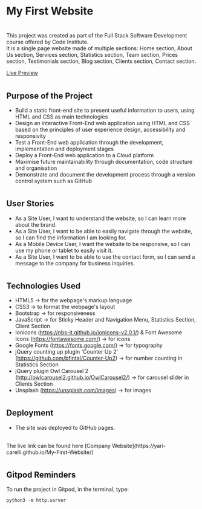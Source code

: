# **My First Website**


#

This project was created as part of the Full Stack Software Development course offered by Code Institute. <br>
It is a single page website made of multiple sections: Home section, About Us section, Services section, Statistics section, Team section, Prices section, Testimonials section, Blog section, Clients section, Contact section.

[Live Preview](https://yari-carelli.github.io/My-First-Website/)

#

## Purpose of the Project

- Build a static front-end site to present useful information to users, using HTML and CSS as main technologies
- Design an interactive Front-End web application using HTML and CSS based on the principles of user experience design, accessibility and responsivity
- Test a Front-End web application through the development, implementation and deployment stages
- Deploy a Front-End web application to a Cloud platform
- Maximise future maintainability through documentation, code structure and organisation
- Demonstrate and document the development process through a version control system such as GitHub

#

## User Stories

- As a Site User, I want to understand the website, so I can learn more about the brand.
- As a Site User, I want to be able to easily navigate through the website, so I can find the information I am looking for.
- As a Mobile Device User, I want the website to be responsive, so I can use my phone or tablet to easily visit it.
- As a Site User, I want to be able to use the contact form, so I can send a message to the company for business inquiries.

#

## Technologies Used

- HTML5 → for the webpage's markup language
- CSS3 → to format the webpage's layout
- Bootstrap → for responsiveness
- JavaScript → for Sticky Header and Navigation Menu, Statistics Section, Client Section
- Ionicons (https://nbs-it.github.io/ionicons-v2.0.1/) & Font Awesome Icons (https://fontawesome.com/) → for icons
- Google Fonts (https://fonts.google.com/) → for typography
- jQuery counting up plugin 'Counter Up 2' (https://github.com/bfintal/Counter-Up2) → for number counting in Statistics Section
- jQuery plugin Owl Carousel 2 (http://owlcarousel2.github.io/OwlCarousel2/) → for carousel slider in Clients Section
- Unsplash (https://unsplash.com/images) → for images

#

## Deployment

- The site was deployed to GitHub pages.
<br>
The live link can be found here [Company Website](https://yari-carelli.github.io/My-First-Website/)

#

## Gitpod Reminders

To run the project in Gitpod, in the terminal, type:

`python3 -m http.server`

